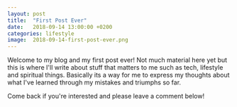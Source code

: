 ```yaml
---
layout: post
title:  "First Post Ever"
date:   2018-09-14 13:00:00 +0200
categories: lifestyle
image:  2018-09-14-first-post-ever.png
---
```

Welcome to my blog and my first post ever! Not much material here yet but this is where I'll write about stuff that matters to me such as tech, lifestyle and spiritual things. Basically its a way for me to express my thoughts about what I've learned through my mistakes and triumphs so far.

Come back if you're interested and please leave a comment below!